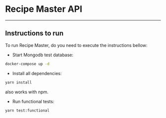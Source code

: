 # Recipe Master API
---

## Instructions to run

To run Recipe Master, do you need to execute the instructions bellow:

- Start Mongodb test database:

```bash
docker-compose up -d
```

- Install all dependencies:

```bash
yarn install
```
also works with npm.

- Run functional tests:

```bash
yarn test:functional
```
